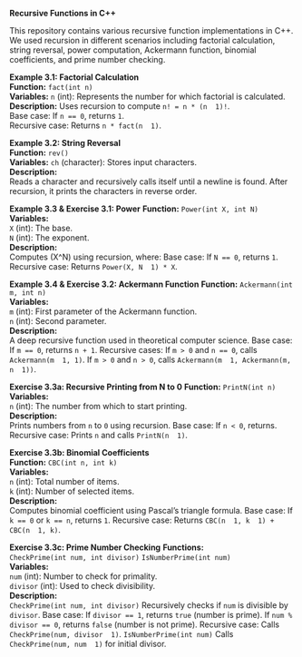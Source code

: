 **Recursive Functions in C++**

This repository contains various recursive function implementations in C++.  We used recursion in different scenarios including factorial calculation, string reversal, power computation, Ackermann function, binomial coefficients, and prime number checking.

 **Example 3.1: Factorial Calculation**  
**Function:**
`fact(int n)`  
**Variables:**
`n` (int): Represents the number for which factorial is calculated. 
**Description:**
Uses recursion to compute `n! = n * (n  1)!`.  
Base case: If `n == 0`, returns `1`.  
Recursive case: Returns `n * fact(n  1)`.

**Example 3.2: String Reversal**  
**Function:** 
`rev()`  
**Variables:** 
`ch` (character): Stores input characters.  
**Description:**  
Reads a character and recursively calls itself until a newline is found.
After recursion, it prints the characters in reverse order.

**Example 3.3 & Exercise 3.1: Power**
**Function:** 
`Power(int X, int N)`  
 **Variables:**  
  `X` (int): The base.  
  `N` (int): The exponent.  
 **Description:**  
  Computes (X^N) using recursion, where: 
   Base case: If `N == 0`, returns `1`.
   Recursive case: Returns `Power(X, N  1) * X`.

**Example 3.4 & Exercise 3.2: Ackermann Function**
**Function:** 
`Ackermann(int m, int n)`  
**Variables:**  
`m` (int): First parameter of the Ackermann function.  
`n` (int): Second parameter.  
 **Description:**  
A deep recursive function used in theoretical computer science.
Base case: If `m == 0`, returns `n + 1`.
Recursive cases:
     If `m > 0` and `n == 0`, calls `Ackermann(m  1, 1)`.
     If `m > 0` and `n > 0`, calls `Ackermann(m  1, Ackermann(m, n  1))`.
  
 **Exercise 3.3a: Recursive Printing from N to 0**
 **Function:** `PrintN(int n)`  
 **Variables:**  
   `n` (int): The number from which to start printing.   
 **Description:**  
Prints numbers from `n` to `0` using recursion.
Base case: If `n < 0`, returns.
Recursive case: Prints `n` and calls `PrintN(n  1)`.

 **Exercise 3.3b: Binomial Coefficients**  
 **Function:** 
 `CBC(int n, int k)`  
 **Variables:**  
`n` (int): Total number of items.  
`k` (int): Number of selected items.  
 **Description:**  
   Computes binomial coefficient using Pascal’s triangle formula.
   Base case: If `k == 0` or `k == n`, returns `1`.
   Recursive case: Returns `CBC(n  1, k  1) + CBC(n  1, k)`.
  
 **Exercise 3.3c: Prime Number Checking** 
 **Functions:**  
   `CheckPrime(int num, int divisor)`
   `IsNumberPrime(int num)`  
 **Variables:**  
   `num` (int): Number to check for primality.  
   `divisor` (int): Used to check divisibility.  
 **Description:**  
   `CheckPrime(int num, int divisor)`
     Recursively checks if `num` is divisible by `divisor`.
     Base case: If `divisor == 1`, returns `true` (number is prime).
     If `num % divisor == 0`, returns `false` (number is not prime).
     Recursive case: Calls `CheckPrime(num, divisor  1)`.
   `IsNumberPrime(int num)`
     Calls `CheckPrime(num, num  1)` for initial divisor.





